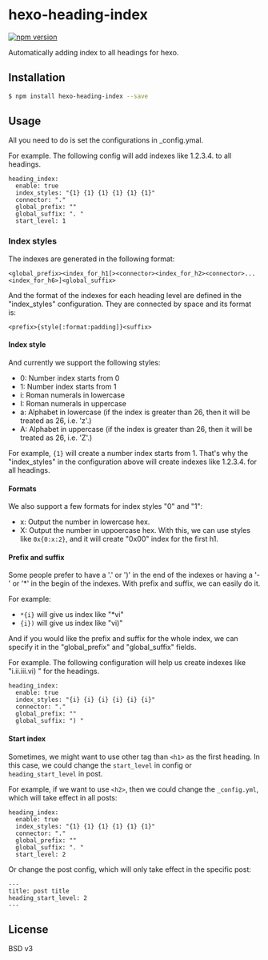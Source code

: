 # hexo-heading-index

[![npm version](https://badge.fury.io/js/hexo-heading-index.svg)](http://badge.fury.io/js/hexo-heading-index)

Automatically adding index to all headings for hexo.

## Installation

``` bash
$ npm install hexo-heading-index --save
```

## Usage

All you need to do is set the configurations in _config.ymal.

For example. The following config will add indexes like 1.2.3.4. to all headings.
```
heading_index:
  enable: true
  index_styles: "{1} {1} {1} {1} {1} {1}"
  connector: "."
  global_prefix: ""
  global_suffix: ". "
  start_level: 1
```

### Index styles

The indexes are generated in the following format:
```
<global_prefix><index_for_h1[><connector><index_for_h2><connector>...<index_for_h6>]<global_suffix>
```

And the format of the indexes for each heading level are defined in the "index_styles" configuration. They are connected by space and its format is:
```
<prefix>{style[:format:padding]}<suffix>
```

#### Index style
And currently we support the following styles:
* 0: Number index starts from 0
* 1: Number index starts from 1
* i: Roman numerals in lowercase
* I: Roman numerals in uppercase
* a: Alphabet in lowercase (if the index is greater than 26, then it will be treated as 26, i.e. 'z'.)
* A: Alphabet in uppercase (if the index is greater than 26, then it will be treated as 26, i.e. 'Z'.)

For example, ```{1}``` will create a number index starts from 1. That's why the "index_styles" in the configuration above will create indexes like 1.2.3.4. for all headings.

#### Formats
We also support a few formats for index styles "0" and "1":
* x: Output the number in lowercase hex.
* X: Output the number in uppoercase hex.
With this, we can use styles like ```0x{0:x:2}```, and it will create "0x00" index for the first h1.

#### Prefix and suffix
Some people prefer to have a '.' or ')' in the end of the indexes or having a '-' or '*' in the begin of the indexes. With prefix and suffix, we can easily do it.

For example:
* ```*{i}``` will give us index like "*vi"
* ```{i})``` will give us index like "vi)"

And if you would like the prefix and suffix for the whole index, we can specify it in the "global_prefix" and "global_suffix" fields.

For example. The following configuration will help us create indexes like "i.ii.iii.vi) " for the headings.
```
heading_index:
  enable: true
  index_styles: "{i} {i} {i} {i} {i} {i}"
  connector: "."
  global_prefix: ""
  global_suffix: ") "
```

#### Start index
Sometimes, we might want to use other tag than `<h1>` as the first heading. In this case, we could change the `start_level` in config or `heading_start_level` in post.

For example, if we want to use `<h2>`, then we could change the `_config.yml`, which will take effect in all posts:
```
heading_index:
  enable: true
  index_styles: "{1} {1} {1} {1} {1} {1}"
  connector: "."
  global_prefix: ""
  global_suffix: ". "
  start_level: 2
```

Or change the post config, which will only take effect in the specific post:
```
---
title: post title
heading_start_level: 2
---
```

## License

BSD v3
